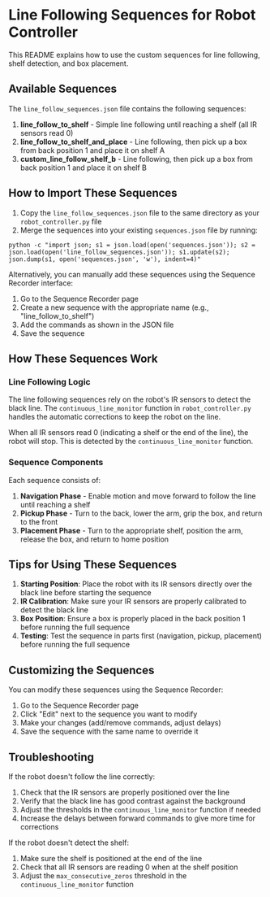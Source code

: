 # Line Following Sequences for Robot Controller

This README explains how to use the custom sequences for line following, shelf detection, and box placement.

## Available Sequences

The `line_follow_sequences.json` file contains the following sequences:

1. **line_follow_to_shelf** - Simple line following until reaching a shelf (all IR sensors read 0)
2. **line_follow_to_shelf_and_place** - Line following, then pick up a box from back position 1 and place it on shelf A
3. **custom_line_follow_shelf_b** - Line following, then pick up a box from back position 1 and place it on shelf B

## How to Import These Sequences

1. Copy the `line_follow_sequences.json` file to the same directory as your `robot_controller.py` file
2. Merge the sequences into your existing `sequences.json` file by running:

```
python -c "import json; s1 = json.load(open('sequences.json')); s2 = json.load(open('line_follow_sequences.json')); s1.update(s2); json.dump(s1, open('sequences.json', 'w'), indent=4)"
```

Alternatively, you can manually add these sequences using the Sequence Recorder interface:

1. Go to the Sequence Recorder page
2. Create a new sequence with the appropriate name (e.g., "line_follow_to_shelf")
3. Add the commands as shown in the JSON file
4. Save the sequence

## How These Sequences Work

### Line Following Logic

The line following sequences rely on the robot's IR sensors to detect the black line. The `continuous_line_monitor` function in `robot_controller.py` handles the automatic corrections to keep the robot on the line.

When all IR sensors read 0 (indicating a shelf or the end of the line), the robot will stop. This is detected by the `continuous_line_monitor` function.

### Sequence Components

Each sequence consists of:

1. **Navigation Phase** - Enable motion and move forward to follow the line until reaching a shelf
2. **Pickup Phase** - Turn to the back, lower the arm, grip the box, and return to the front
3. **Placement Phase** - Turn to the appropriate shelf, position the arm, release the box, and return to home position

## Tips for Using These Sequences

1. **Starting Position**: Place the robot with its IR sensors directly over the black line before starting the sequence
2. **IR Calibration**: Make sure your IR sensors are properly calibrated to detect the black line
3. **Box Position**: Ensure a box is properly placed in the back position 1 before running the full sequence
4. **Testing**: Test the sequence in parts first (navigation, pickup, placement) before running the full sequence

## Customizing the Sequences

You can modify these sequences using the Sequence Recorder:

1. Go to the Sequence Recorder page
2. Click "Edit" next to the sequence you want to modify
3. Make your changes (add/remove commands, adjust delays)
4. Save the sequence with the same name to override it

## Troubleshooting

If the robot doesn't follow the line correctly:

1. Check that the IR sensors are properly positioned over the line
2. Verify that the black line has good contrast against the background
3. Adjust the thresholds in the `continuous_line_monitor` function if needed
4. Increase the delays between forward commands to give more time for corrections

If the robot doesn't detect the shelf:

1. Make sure the shelf is positioned at the end of the line
2. Check that all IR sensors are reading 0 when at the shelf position
3. Adjust the `max_consecutive_zeros` threshold in the `continuous_line_monitor` function 